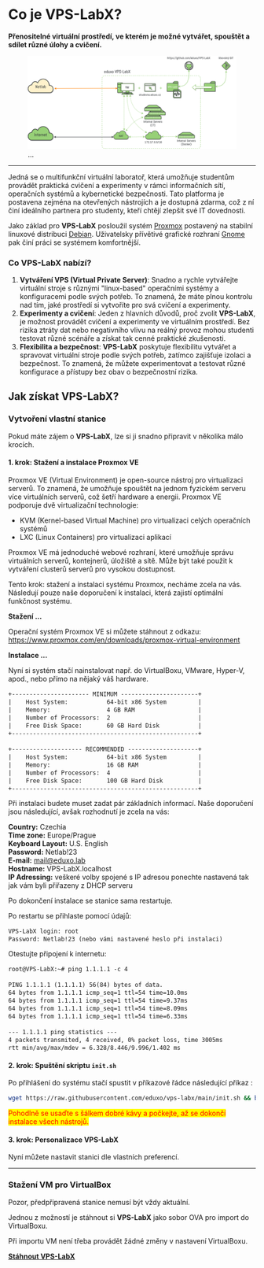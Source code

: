 # Co je VPS-LabX?

**Přenositelné virtuální prostředí, ve kterém je možné vytvářet, spouštět a sdílet různé úlohy a cvičení.**

<figure><img src="eduxo_VPS-LabX.drawio.png" alt=""><figcaption>...</figcaption></figure>

***

Jedná se o multifunkční virtuální laboratoř, která umožňuje studentům provádět praktická cvičení a experimenty v rámci informačních sítí, operačních systémů a kybernetické bezpečnosti. Tato platforma je postavena zejména na otevřených nástrojích a je dostupná zdarma, což z ní činí ideálního partnera pro studenty, kteří chtějí zlepšit své IT dovednosti.

Jako základ pro **VPS-LabX** posloužil systém [Proxmox](https://www.proxmox.com/en/) postavený na stabilní linuxové distribuci [Debian](https://www.debian.org/). Uživatelsky přívětivé grafické rozhraní [Gnome](https://www.gnome.org/) pak činí práci se systémem komfortnější.

### Co VPS-LabX nabízí?

1. **Vytváření VPS (Virtual Private Server)**: Snadno a rychle vytvářejte virtuální stroje s různými "linux-based" operačními systémy a konfiguracemi podle svých potřeb. To znamená, že máte plnou kontrolu nad tím, jaké prostředí si vytvoříte pro svá cvičení a experimenty.
2. **Experimenty a cvičení**: Jeden z hlavních důvodů, proč zvolit **VPS-LabX**, je možnost provádět cvičení a experimenty ve virtuálním prostředí. Bez rizika ztráty dat nebo negativního vlivu na reálný provoz mohou studenti testovat různé scénáře a získat tak cenné praktické zkušenosti.
3. **Flexibilita a bezpečnost**: **VPS-LabX** poskytuje flexibilitu vytvářet a spravovat virtuální stroje podle svých potřeb, zatímco zajišťuje izolaci a bezpečnost. To znamená, že můžete experimentovat a testovat různé konfigurace a přístupy bez obav o bezpečnostní rizika.

## Jak získat VPS-LabX?

### Vytvoření vlastní stanice

Pokud máte zájem o **VPS-LabX**, lze si ji snadno připravit v několika málo krocích.

#### 1. krok: Stažení a instalace Proxmox VE

Proxmox VE (Virtual Environment) je open-source nástroj pro virtualizaci serverů. To znamená, že umožňuje spouštět na jednom fyzickém serveru více virtuálních serverů, což šetří hardware a energii. Proxmox VE podporuje dvě virtualizační technologie:

* KVM (Kernel-based Virtual Machine) pro virtualizaci celých operačních systémů
* LXC (Linux Containers) pro virtualizaci aplikací

Proxmox VE má jednoduché webové rozhraní, které umožňuje správu virtuálních serverů, kontejnerů, úložiště a sítě. Může být také použit k vytváření clusterů serverů pro vysokou dostupnost.

Tento krok: stažení a instalaci systému Proxmox, necháme zcela na vás. Následují pouze naše doporučení k instalaci, která zajistí optimální funkčnost systému.

**Stažení ...**

Operační systém Proxmox VE si můžete stáhnout z odkazu: https://www.proxmox.com/en/downloads/proxmox-virtual-environment

**Instalace ...**

Nyní si systém stačí nainstalovat např. do VirtualBoxu, VMware, Hyper-V, apod., nebo přímo na nějaký váš hardware.

```
+---------------------- MINIMUM ----------------------+
|    Host System:           64-bit x86 System         |
|    Memory:                4 GB RAM                  |
|    Number of Processors:  2                         |
|    Free Disk Space:       60 GB Hard Disk           |
+-----------------------------------------------------+

+-------------------- RECOMMENDED --------------------+
|    Host System:           64-bit x86 System         |
|    Memory:                16 GB RAM                 |
|    Number of Processors:  4                         |
|    Free Disk Space:       100 GB Hard Disk          |
+-----------------------------------------------------+
```

Při instalaci budete muset zadat pár základních informací. Naše doporučení jsou následující, avšak rozhodnutí je zcela na vás:

**Country:** Czechia\
**Time zone:** Europe/Prague\
**Keyboard Layout:** U.S. English\
**Password:** Netlab!23\
**E-mail:** mail@eduxo.lab\
**Hostname:** VPS-LabX.localhost\
**IP Adressing:** veškeré volby spojené s IP adresou ponechte nastavená tak jak vám byli přiřazeny z DHCP serveru

Po dokončení instalace se stanice sama restartuje.

Po restartu se přihlaste pomocí údajů:

```
VPS-LabX login: root
Password: Netlab!23 (nebo vámi nastavené heslo při instalaci)
```

Otestujte připojení k internetu:

```
root@VPS-LabX:~# ping 1.1.1.1 -c 4

PING 1.1.1.1 (1.1.1.1) 56(84) bytes of data.
64 bytes from 1.1.1.1 icmp_seq=1 ttl=54 time=10.0ms
64 bytes from 1.1.1.1 icmp_seq=1 ttl=54 time=9.37ms
64 bytes from 1.1.1.1 icmp_seq=1 ttl=54 time=8.09ms
64 bytes from 1.1.1.1 icmp_seq=1 ttl=54 time=6.33ms

--- 1.1.1.1 ping statistics ---
4 packets transmited, 4 received, 0% packet loss, time 3005ms
rtt min/avg/max/mdev = 6.328/8.446/9.996/1.402 ms
```

#### 2. krok: Spuštění skriptu `init.sh`

Po přihlášení do systému stačí spustit v příkazové řádce následující příkaz :

```bash
wget https://raw.githubusercontent.com/eduxo/vps-labx/main/init.sh && bash init.sh
```

<mark style="color:red;">Pohodlně se usaďte s šálkem dobré kávy a počkejte, až se dokončí instalace všech nástrojů.</mark>

#### 3. krok: Personalizace VPS-LabX

Nyní můžete nastavit stanici dle vlastních preferencí.

***

### Stažení VM pro VirtualBox

Pozor, předpřipravená stanice nemusí být vždy aktuální.

Jednou z možností je stáhnout si **VPS-LabX** jako sobor OVA pro import do VirtualBoxu.

Při importu VM není třeba provádět žádné změny v nastavení VirtualBoxu.

[**Stáhnout VPS-LabX**](https://drive.google.com/drive/folders/1A_opDISoGS34Qv2K3pXFpJlER598i9vg?usp=drive_link)
